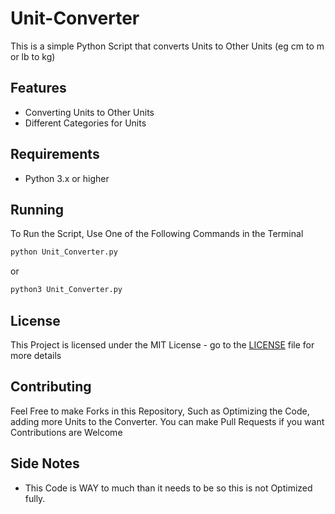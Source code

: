 # Unit-Converter
This is a simple Python Script that converts Units to Other Units (eg cm to m or lb to kg)

## Features
- Converting Units to Other Units
- Different Categories for Units

## Requirements
- Python 3.x or higher

## Running
To Run the Script, Use One of the Following Commands in the Terminal
```python
python Unit_Converter.py
```
or
```python
python3 Unit_Converter.py
```

## License
This Project is licensed under the MIT License - go to the [LICENSE](LICENSE) file for more details

## Contributing
Feel Free to make Forks in this Repository, Such as Optimizing the Code, adding more Units to the Converter. You can make Pull Requests if you want
Contributions are Welcome

## Side Notes
- This Code is WAY to much than it needs to be so this is not Optimized fully.
